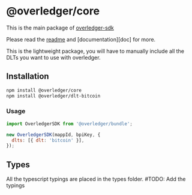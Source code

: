 # @overledger/core

This is the main package of [overledger-sdk][repo]

Please read the [readme][repo] and [documentation][doc] for more.

This is the lightweight package, you will have to manually include all the DLTs you want to use with overledger.

## Installation

```bash
npm install @overledger/core
npm install @overledger/dlt-bitcoin
```

### Usage

```js 
import OverledgerSDK from '@overledger/bundle';

new OverledgerSDK(mappId, bpiKey, {
  dlts: [{ dlt: 'bitcoin' }],
});
```

## Types 

All the typescript typings are placed in the types folder. 
#TODO: Add the typings

[docs]: https://github.com/quantnetwork/overledger-sdk-javascript/blob/master/README.md
[repo]: https://github.com/quantnetwork/overledger-sdk-javascript
